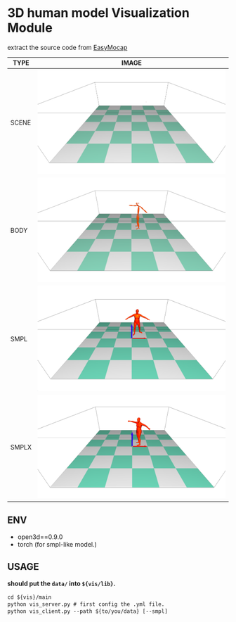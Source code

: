 # 3D human model Visualization Module
extract the source code from [EasyMocap](https://github.com/zju3dv/EasyMocap/blob/master/doc/realtime_visualization.md)

| TYPE | IMAGE |
|------|-------|
|SCENE|![img.png](../assets/img.png)|
|BODY|![img.png](../assets/img_bd25.png)|
|SMPL|![img.png](../assets/img_smpl.png)|
|SMPLX|![img.png](../assets/img_smplx.png)|
## ENV
- open3d==0.9.0
- torch (for smpl-like model.)
## USAGE 
**should put the `data/` into `${vis/lib}`.**
```buildoutcfg
cd ${vis}/main
python vis_server.py # first config the .yml file.
python vis_client.py --path ${to/you/data} [--smpl]
```
